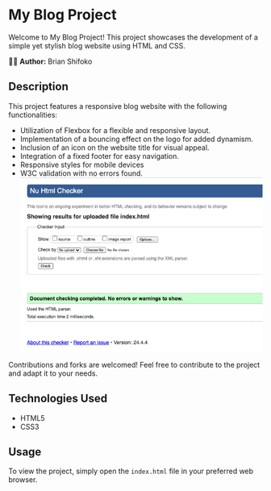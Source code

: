 # My Blog Project

Welcome to My Blog Project! This project showcases the development of a simple yet stylish blog website using HTML and CSS.

👨‍💻 **Author:** Brian Shifoko

## Description

This project features a responsive blog website with the following functionalities:

- Utilization of Flexbox for a flexible and responsive layout.
- Implementation of a bouncing effect on the logo for added dynamism.
- Inclusion of an icon on the website title for visual appeal.
- Integration of a fixed footer for easy navigation.
- Responsive styles for mobile devices 
- W3C validation with no errors found.
    <img src="/Images/Screenshot 2024-04-09 at 17.23.49.png" alt="W3C validation with no errors screenshot">



Contributions and forks are welcomed! Feel free to contribute to the project and adapt it to your needs.

## Technologies Used

- HTML5
- CSS3

## Usage

To view the project, simply open the `index.html` file in your preferred web browser.

